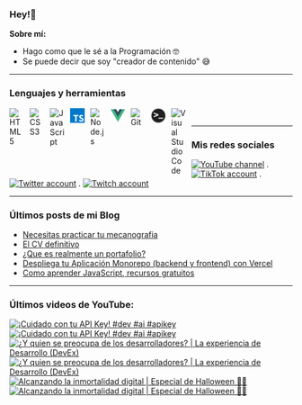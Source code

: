 ### Hey!👋
**Sobre mí:**
- Hago como que le sé a la Programación 🤓 
- Se puede decir que soy "creador de contenido" 😅

---
### Lenguajes y herramientas

<img align="left" alt="HTML5" width="26px" src="https://cdn.jsdelivr.net/gh/devicons/devicon/icons/html5/html5-original.svg" style="padding-right:10px;" />
<img align="left" alt="CSS3" width="26px" src="https://cdn.jsdelivr.net/gh/devicons/devicon/icons/css3/css3-original.svg" style="padding-right:10px;" />
<img align="left" alt="JavaScript" width="26px" src="https://cdn.jsdelivr.net/gh/devicons/devicon/icons/javascript/javascript-original.svg" style="padding-right:10px;" />
<img align="left" alt="Typescript" width="26px" src="https://raw.githubusercontent.com/github/explore/80688e429a7d4ef2fca1e82350fe8e3517d3494d/topics/typescript/typescript.png" style="padding-right:10px;" />
<img align="left" alt="Node.js" width="26px" src="https://cdn.jsdelivr.net/gh/devicons/devicon/icons/nodejs/nodejs-original.svg" style="padding-right:10px;" />
<img align="left" alt="Vue" width="26px" src="https://raw.githubusercontent.com/github/explore/80688e429a7d4ef2fca1e82350fe8e3517d3494d/topics/vue/vue.png" style="padding-right:10px;" />
<img align="left" alt="Git" width="26px" src="https://cdn.jsdelivr.net/gh/devicons/devicon/icons/git/git-original.svg" style="padding-right:10px;" />
<img align="left" alt="Terminal" width="26px" src="https://raw.githubusercontent.com/github/explore/d92924b1d925bb134e308bd29c9de6c302ed3beb/topics/terminal/terminal.png" style="padding-right:10px;" />
<img align="left" alt="Visual Studio Code" width="26px" src="https://cdn.jsdelivr.net/gh/devicons/devicon/icons/vscode/vscode-original.svg" style="padding-right:10px;" />

<br>

---
### Mis redes sociales

[![YouTube channel](https://img.shields.io/youtube/channel/subscribers/UCKMWXwHYoy920OFEN_BM5VQ?style=social)](https://www.youtube.com/@doneberdev)
 . [![TikTok account](https://img.shields.io/endpoint?logo=TikTok&style=social&url=https%3A%2F%2Fdoneber.dev%2Ftiktok-counter%2F)](https://www.tiktok.com/@doneberdev)
 . [![Twitter account](https://img.shields.io/twitter/follow/doneberdev?label=Followers&style=social)](https://twitter.com/doneberdev)
 . [![Twitch account](https://img.shields.io/twitch/status/doneberdev?style=social)](https://twitch.tv/doneberdev)
 
---
### Últimos posts de mi Blog

<!-- BLOG-POST-LIST:START -->
- [Necesitas practicar tu mecanografia](https://doneber.dev/blog/necesitas-practicar-tu-mecanografia/)
- [El CV definitivo](https://doneber.dev/blog/el-cv-definitivo/)
- [¿Que es realmente un portafolio?](https://doneber.dev/blog/que-es-realmente-un-portafolio/)
- [Despliega tu Aplicación Monorepo &lpar;backend y frontend&rpar; con Vercel](https://doneber.dev/blog/despliega-tu-aplicaci%C3%B3n-monorepo-backend-y-frontend-con-vercel/)
- [Como aprender JavaScript, recursos gratuitos](https://doneber.dev/blog/como-aprender-javascript-recursos-gratuitos/)
<!-- BLOG-POST-LIST:END -->
 
---
### Últimos videos de YouTube:

<!-- BEGIN YOUTUBE-CARDS -->
[![¡Cuidado con tu API Key! #dev #ai #apikey](https://ytcards.demolab.com/?id=0guEpUdveP0&title=%C2%A1Cuidado+con+tu+API+Key%21+%23dev+%23ai+%23apikey&lang=en&timestamp=1702731093&background_color=%230f0f0f&title_color=%23ffffff&stats_color=%23dedede&max_title_lines=1&width=250&border_radius=5&duration=46 "¡Cuidado con tu API Key! #dev #ai #apikey")](https://www.youtube.com/watch?v=0guEpUdveP0#gh-dark-mode-only)[![¡Cuidado con tu API Key! #dev #ai #apikey](https://ytcards.demolab.com/?id=0guEpUdveP0&title=%C2%A1Cuidado+con+tu+API+Key%21+%23dev+%23ai+%23apikey&lang=en&timestamp=1702731093&background_color=%230d1117&title_color=%23ffffff&stats_color=%23dedede&max_title_lines=1&width=250&border_radius=5&duration=46 "¡Cuidado con tu API Key! #dev #ai #apikey")](https://www.youtube.com/watch?v=0guEpUdveP0#gh-light-mode-only)
[![¿Y quien se preocupa de los desarrolladores? | La experiencia de Desarrollo (DevEx)](https://ytcards.demolab.com/?id=GHuWErpU-Gs&title=%C2%BFY+quien+se+preocupa+de+los+desarrolladores%3F+%7C+La+experiencia+de+Desarrollo+%28DevEx%29&lang=en&timestamp=1702222630&background_color=%230f0f0f&title_color=%23ffffff&stats_color=%23dedede&max_title_lines=1&width=250&border_radius=5&duration=730 "¿Y quien se preocupa de los desarrolladores? | La experiencia de Desarrollo (DevEx)")](https://www.youtube.com/watch?v=GHuWErpU-Gs#gh-dark-mode-only)[![¿Y quien se preocupa de los desarrolladores? | La experiencia de Desarrollo (DevEx)](https://ytcards.demolab.com/?id=GHuWErpU-Gs&title=%C2%BFY+quien+se+preocupa+de+los+desarrolladores%3F+%7C+La+experiencia+de+Desarrollo+%28DevEx%29&lang=en&timestamp=1702222630&background_color=%230d1117&title_color=%23ffffff&stats_color=%23dedede&max_title_lines=1&width=250&border_radius=5&duration=730 "¿Y quien se preocupa de los desarrolladores? | La experiencia de Desarrollo (DevEx)")](https://www.youtube.com/watch?v=GHuWErpU-Gs#gh-light-mode-only)
[![Alcanzando la inmortalidad digital | Especial de Halloween 🎃👻](https://ytcards.demolab.com/?id=LLkMhlaZado&title=Alcanzando+la+inmortalidad+digital+%7C+Especial+de+Halloween+%F0%9F%8E%83%F0%9F%91%BB&lang=en&timestamp=1698729275&background_color=%230f0f0f&title_color=%23ffffff&stats_color=%23dedede&max_title_lines=1&width=250&border_radius=5&duration=346 "Alcanzando la inmortalidad digital | Especial de Halloween 🎃👻")](https://www.youtube.com/watch?v=LLkMhlaZado#gh-dark-mode-only)[![Alcanzando la inmortalidad digital | Especial de Halloween 🎃👻](https://ytcards.demolab.com/?id=LLkMhlaZado&title=Alcanzando+la+inmortalidad+digital+%7C+Especial+de+Halloween+%F0%9F%8E%83%F0%9F%91%BB&lang=en&timestamp=1698729275&background_color=%230d1117&title_color=%23ffffff&stats_color=%23dedede&max_title_lines=1&width=250&border_radius=5&duration=346 "Alcanzando la inmortalidad digital | Especial de Halloween 🎃👻")](https://www.youtube.com/watch?v=LLkMhlaZado#gh-light-mode-only)
<!-- END YOUTUBE-CARDS -->
